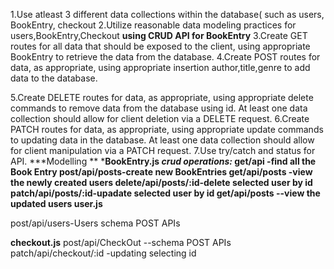 1.Use atleast 3 different data collections within the database( such as users, BookEntry, checkout 
2.Utilize reasonable data modeling practices for users,BookEntry,Checkout
**using CRUD API for BookEntry**
3.Create GET routes for all data that should be exposed to the client, using appropriate BookEntry to retrieve the data from the database.
4.Create POST routes for data, as appropriate, using appropriate insertion author,title,genre to add data to the database.

5.Create DELETE routes for data, as appropriate, using appropriate delete commands to remove data from the database using id. At least one data collection should allow for client deletion via a DELETE request.
6.Create PATCH routes for data, as appropriate, using appropriate update commands to updating data in the database. At least one data collection should allow for client manipulation via a PATCH request.
7.Use try/catch and status for API.
***Modelling **
*****BookEntry.js**
***crud operations:***
get/api -find all the Book Entry
post/api/posts-create new BookEntries
get/api/posts -view the newly created users
delete/api/posts/:id-delete selected user by id
patch/api/posts/:id-upadate selected user by id
get/api/posts --view the updated users
**user.js****
 
 post/api/users-Users schema POST APIs

**checkout.js**
post/api/CheckOut --schema POST APIs
patch/api/checkout/:id -updating selecting id


